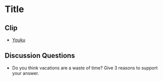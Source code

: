 # Title
## Clip
- [Youku](http://v.youku.com/v_show/id_XMzA1MjcyODM2OA==.html?spm=a2h3j.8428770.3416059.1)

## Discussion Questions
- Do you think vacations are a waste of time? Give 3 reasons to support your answer.